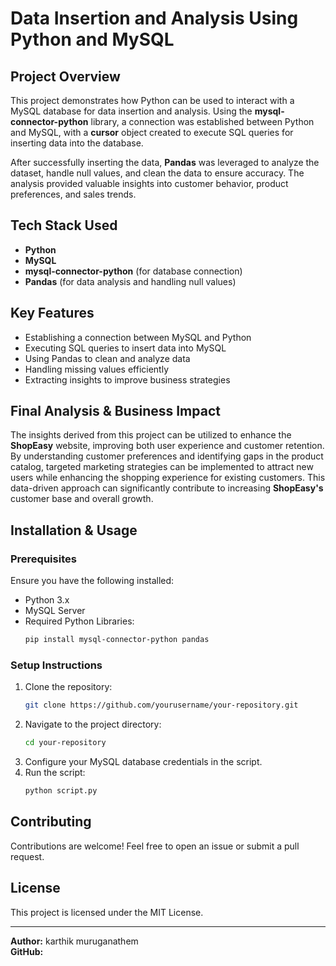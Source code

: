# **Data Insertion and Analysis Using Python and MySQL**

## **Project Overview**
This project demonstrates how Python can be used to interact with a MySQL database for data insertion and analysis. Using the **mysql-connector-python** library, a connection was established between Python and MySQL, with a **cursor** object created to execute SQL queries for inserting data into the database.

After successfully inserting the data, **Pandas** was leveraged to analyze the dataset, handle null values, and clean the data to ensure accuracy. The analysis provided valuable insights into customer behavior, product preferences, and sales trends.

## **Tech Stack Used**
- **Python**
- **MySQL**
- **mysql-connector-python** (for database connection)
- **Pandas** (for data analysis and handling null values)

## **Key Features**
- Establishing a connection between MySQL and Python
- Executing SQL queries to insert data into MySQL
- Using Pandas to clean and analyze data
- Handling missing values efficiently
- Extracting insights to improve business strategies

## **Final Analysis & Business Impact**
The insights derived from this project can be utilized to enhance the **ShopEasy** website, improving both user experience and customer retention. By understanding customer preferences and identifying gaps in the product catalog, targeted marketing strategies can be implemented to attract new users while enhancing the shopping experience for existing customers. This data-driven approach can significantly contribute to increasing **ShopEasy's** customer base and overall growth.

## **Installation & Usage**
### **Prerequisites**
Ensure you have the following installed:
- Python 3.x
- MySQL Server
- Required Python Libraries:
  ```sh
  pip install mysql-connector-python pandas
  ```

### **Setup Instructions**
1. Clone the repository:
   ```sh
   git clone https://github.com/yourusername/your-repository.git
   ```
2. Navigate to the project directory:
   ```sh
   cd your-repository
   ```
3. Configure your MySQL database credentials in the script.
4. Run the script:
   ```sh
   python script.py
   ```

## **Contributing**
Contributions are welcome! Feel free to open an issue or submit a pull request.

## **License**
This project is licensed under the MIT License.

---
**Author:** karthik muruganathem  
**GitHub:** 
